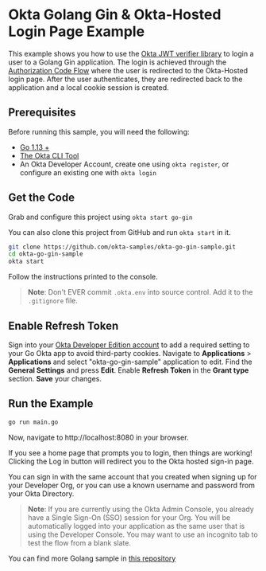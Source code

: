 # Okta Golang Gin & Okta-Hosted Login Page Example

This example shows you how to use the [Okta JWT verifier library][] to login a user to a Golang Gin application. The login is achieved through the [Authorization Code Flow][] where the user is redirected to the Okta-Hosted login page. After the user authenticates, they are redirected back to the application and a local cookie session is created.

## Prerequisites

Before running this sample, you will need the following:

- [Go 1.13 +](https://go.dev/dl/)
- [The Okta CLI Tool](https://github.com/okta/okta-cli/#installation)
- An Okta Developer Account, create one using `okta register`, or configure an existing one with `okta login`

## Get the Code

Grab and configure this project using `okta start go-gin`

You can also clone this project from GitHub and run `okta start` in it.

```bash
git clone https://github.com/okta-samples/okta-go-gin-sample.git
cd okta-go-gin-sample
okta start
```

Follow the instructions printed to the console.

> **Note**: Don't EVER commit `.okta.env` into source control. Add it to the `.gitignore` file.

## Enable Refresh Token

Sign into your [Okta Developer Edition account](https://developer.okta.com/login/) to add a required setting to your Go Okta app to avoid third-party cookies. Navigate to **Applications** > **Applications** and select "okta-go-gin-sample" application to edit. Find the **General Settings** and press **Edit**. Enable **Refresh Token** in the **Grant type** section. **Save** your changes.

## Run the Example

```bash
go run main.go
```

Now, navigate to http://localhost:8080 in your browser.

If you see a home page that prompts you to login, then things are working! Clicking the Log in button will redirect you to the Okta hosted sign-in page.

You can sign in with the same account that you created when signing up for your Developer Org, or you can use a known username and password from your Okta Directory.

> **Note**: If you are currently using the Okta Admin Console, you already have a Single Sign-On (SSO) session for your Org. You will be automatically logged into your application as the same user that is using the Developer Console. You may want to use an incognito tab to test the flow from a blank slate.

You can find more Golang sample in [this repository](https://github.com/okta/samples-golang)

[okta jwt verifier library]: github.com/okta/okta-jwt-verifier-golang
[oidc web application setup instructions]: https://developer.okta.com/authentication-guide/implementing-authentication/auth-code#1-setting-up-your-application
[authorization code flow]: https://developer.okta.com/authentication-guide/implementing-authentication/auth-code
